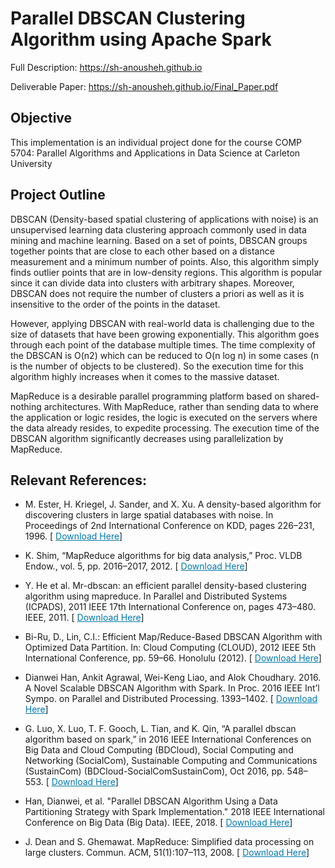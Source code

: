# Parallel DBSCAN Clustering Algorithm using Apache Spark

Full Description: https://sh-anousheh.github.io

Deliverable Paper:  https://sh-anousheh.github.io/Final_Paper.pdf

##  Objective
This implementation is an individual project done for the course COMP 5704: Parallel Algorithms and Applications in Data Science at Carleton University

## Project Outline
DBSCAN (Density-based spatial clustering of applications with noise) is an unsupervised learning data clustering approach commonly used in data mining and machine learning. Based on a set of points, DBSCAN groups together points that are close to each other based on a distance measurement and a minimum number of points. Also, this algorithm simply finds outlier points that are in low-density regions. This algorithm is popular since it can divide data into clusters with arbitrary shapes. Moreover, DBSCAN does not require the number of clusters a priori as well as it is insensitive to the order of the points in the dataset.

However, applying DBSCAN with real-world data is challenging due to the size of datasets that have been growing exponentially. This algorithm goes through each point of the database multiple times. The time complexity of the DBSCAN is O(n2) which can be reduced to O(n log n) in some cases (n is the number of objects to be clustered). So the execution time for this algorithm highly increases when it comes to the massive dataset.

MapReduce is a desirable parallel programming platform based on shared-nothing architectures. With MapReduce, rather than sending data to where the application or logic resides, the logic is executed on the servers where the data already resides, to expedite processing.
The execution time of the DBSCAN algorithm significantly decreases using parallelization by MapReduce.

## Relevant References:

<ul>
  <p>
    <li>
       <div>
        M. Ester, H. Kriegel, J. Sander, and X. Xu. A density-based algorithm for discovering clusters in large spatial databases with noise.
        In Proceedings of 2nd International Conference on KDD, pages 226–231, 1996. [
        <a href="https://www.aaai.org/Papers/KDD/1996/KDD96-037.pdf" style="color: #07a">Download Here</a>]
      </div>
    </li>
  </p>
  
  <p>
      <li>
  <div>
        K. Shim, “MapReduce algorithms for big data analysis,” Proc. VLDB Endow., vol. 5, pp. 2016–2017, 2012. [
        <a href="https://dl.acm.org/citation.cfm?id=2367563" style="color: #07a">Download Here</a>]
      </div>
    </li>
  </p>  

 
   <p>
      <li>
   <div>
        Y. He et al. Mr-dbscan: an efficient parallel density-based clustering algorithm using mapreduce. In Parallel and Distributed 
        Systems (ICPADS), 2011 IEEE 17th International Conference on, pages 473–480. IEEE, 2011. [
        <a href="https://ieeexplore.ieee.org/abstract/document/6121313" style="color: #07a">Download Here</a>]
      </div>
    </li>
  </p>  

  
  
  <p>
      <li>
        <div>
        Bi-Ru, D., Lin, C.I.: Efficient Map/Reduce-Based DBSCAN Algorithm with Optimized Data Partition. In: Cloud
        Computing (CLOUD), 2012 IEEE 5th International Conference, pp. 59–66. Honolulu (2012). [
        <a href="https://ieeexplore.ieee.org/abstract/document/6253489" style="color: #07a">Download Here</a>]
      </div>
    </li>
  </p>  
  
  
  
   <p>
      <li>
      <div>
       Dianwei Han, Ankit Agrawal, Wei-Keng Liao, and Alok Choudhary. 2016. 
        A Novel Scalable DBSCAN Algorithm with Spark. In Proc. 2016 IEEE Int’l Sympo. 
        on Parallel and Distributed Processing. 1393–1402. [
        <a href="https://ieeexplore.ieee.org/abstract/document/7530030" style="color: #07a">Download Here</a>]
      </div>
    </li>
  </p>  
  
  
  
  <p>
      <li>
      <div>
       G. Luo, X. Luo, T. F. Gooch, L. Tian, and K. Qin, “A parallel dbscan algorithm based on spark,” in 2016 IEEE 
        International Conferences on Big Data and Cloud Computing (BDCloud), Social Computing and Networking (SocialCom),
        Sustainable Computing and Communications (SustainCom) (BDCloud-SocialComSustainCom), Oct 2016, pp. 548–553. [
        <a href="https://ieeexplore.ieee.org/abstract/document/7723739" style="color: #07a">Download Here</a>]
      </div>
    </li>
  </p> 
  
  
  
   <p>
      <li>
     <div>
       Han, Dianwei, et al. "Parallel DBSCAN Algorithm Using a Data Partitioning Strategy with Spark Implementation." 2018
        IEEE International Conference on Big Data (Big Data). IEEE, 2018. [
        <a href="https://ieeexplore.ieee.org/abstract/document/8622258" style="color: #07a">Download Here</a>]
      </div>
    </li>
  </p> 
  
  
  
  <p>
      <li>
      <div>
       J. Dean and S. Ghemawat. MapReduce: Simplified data processing on large clusters. Commun. ACM, 51(1):107–113, 2008. [
        <a href="https://dl.acm.org/citation.cfm?id=1327492" style="color: #07a">Download Here</a>]
      </div>
    </li>
  </p> 
  
  
</ul>

